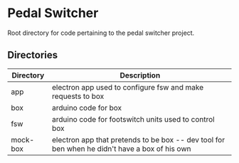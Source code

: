 # Pedal Switcher
Root directory for code pertaining to the pedal switcher project.

## Directories
| Directory | Description                                                                                   |
|-----------|-----------------------------------------------------------------------------------------------|
| app       | electron app used to configure fsw and make requests to box                                   |
| box       | arduino code for box                                                                          |
| fsw       | arduino code for footswitch units used to control box                                         |
| mock-box  | electron app that pretends to be box -- dev tool for ben when he didn't have a box of his own |
